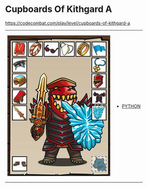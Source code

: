 # Cupboards Of Kithgard A

https://codecombat.com/play/level/cupboards-of-kithgard-a
<table>
<tr>
<td>

![Hero Picture](hero.png?raw=true "Hero Picture")

</td>
<td>
<ul>
<li>

[PYTHON](CupboardsOfKithgardA.py)

</li>
</td>
</tr>
<table>